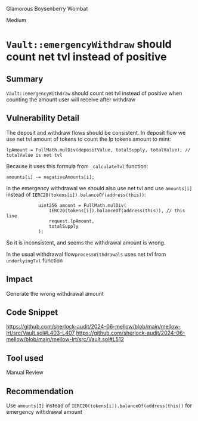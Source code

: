 Glamorous Boysenberry Wombat

Medium

# `Vault::emergencyWithdraw` should count net tvl instead of positive

## Summary
`Vault::emergencyWithdraw` should count net tvl instead of positive when counting the amount user will receive after withdraw

## Vulnerability Detail
The deposit and withdraw flows should be consistent. 
In deposit flow we use net tvl amount of tokens to count the lp tokens amount to mint:
```solidity
lpAmount = FullMath.mulDiv(depositValue, totalSupply, totalValue); // totalValue is net tvl
```
Because it uses this formula from `_calculateTvl` function:
```solidity
amounts[i] -= negativeAmounts[i];
```

In the emergency withdrawal we should also use net tvl and use `amounts[i]` instead of `IERC20(tokens[i]).balanceOf(address(this))`:
```solidity
            uint256 amount = FullMath.mulDiv(
                IERC20(tokens[i]).balanceOf(address(this)), // this line
                request.lpAmount,
                totalSupply
            );
```
So it is inconsistent, and seems the withdrawal amount is wrong.

In the usual withdrawal flow`processWithdrawals` uses net tvl from `underlyingTvl` function

## Impact
Generate the wrong withdrawal amount

## Code Snippet
https://github.com/sherlock-audit/2024-06-mellow/blob/main/mellow-lrt/src/Vault.sol#L403-L407
https://github.com/sherlock-audit/2024-06-mellow/blob/main/mellow-lrt/src/Vault.sol#L512


## Tool used

Manual Review

## Recommendation
Use `amounts[I]` instead of `IERC20(tokens[i]).balanceOf(address(this))` for emergency withdrawal amount